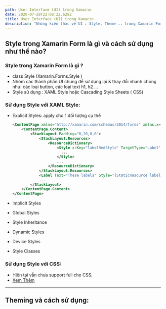 ```yaml
---
path: User Interface (UI) trong Xamarin
date: 2020-07-28T22:08:22.628Z
title: User Interface (UI) trong Xamarin
description: "Những kiến thức về UI : Style, Theme .. trong Xamarin Form"
---
```

## Style trong Xamarin Form là gì và cách sử dụng như thế nào?

### Style trong Xamarin Form là gì ?

* class Style (Xamarin.Forms.Style ) 
* Nhóm các thành phần UI chung để sử dụng lại & thay đổi nhanh chóng như: các loại button, các loại text h1, h2 ...
* Style sử dụng : XAML Style hoặc Cascading Style Sheets ( CSS)

### Sử dụng Style với XAML Style:

* Explicit Styles: apply cho 1 đối tượng cụ thể

  ```xml
  <ContentPage xmlns="http://xamarin.com/schemas/2014/forms" xmlns:x="http://schemas.microsoft.com/winfx/2009/xaml" x:Class="Styles.ExplicitStylesPage" Title="Explicit" IconImageSource="xaml.png">
      <ContentPage.Content>
          <StackLayout Padding="0,20,0,0">
              <StackLayout.Resources>
                  <ResourceDictionary>
                      <Style x:Key="labelRedStyle" TargetType="Label">
                        ...
                      </Style>
                      ...
                  </ResourceDictionary>
              </StackLayout.Resources>
              <Label Text="These labels" Style="{StaticResource labelRedStyle}" />
              ...
          </StackLayout>
      </ContentPage.Content>
  </ContentPage>
  ```
* Implicit Styles
* Global Styles
* Style Inheritance
* Dynamic Styles
* Device Styles
* Style Classes

### Sử dụng Style với CSS:

* Hiện tại vẫn chưa support full cho CSS. 
* [Xem Thêm](https://docs.microsoft.com/en-us/xamarin/xamarin-forms/user-interface/styles/css/)

- - -

## Theming và cách sử dụng: